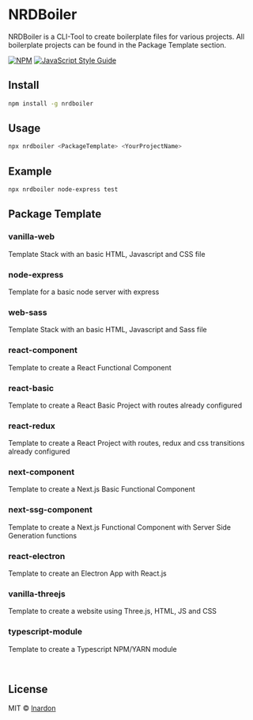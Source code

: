 # NRDBoiler

NRDBoiler is a CLI-Tool to create boilerplate files for various projects. All boilerplate projects can be found in the Package Template section.

[![NPM](https://img.shields.io/npm/v/nrdboiler.svg)](https://www.npmjs.com/package/nrdboiler) [![JavaScript Style Guide](https://img.shields.io/badge/code_style-standard-brightgreen.svg)](https://standardjs.com)

## Install

```bash
npm install -g nrdboiler
```

## Usage

```bash
npx nrdboiler <PackageTemplate> <YourProjectName>
```

## Example

```bash
npx nrdboiler node-express test
```

## Package Template

### vanilla-web

Template Stack with an basic HTML, Javascript and CSS file

### node-express

Template for a basic node server with express

### web-sass

Template Stack with an basic HTML, Javascript and Sass file

### react-component

Template to create a React Functional Component

### react-basic

Template to create a React Basic Project with routes already configured

### react-redux

Template to create a React Project with routes, redux and css transitions already configured

### next-component

Template to create a Next.js Basic Functional Component

### next-ssg-component

Template to create a Next.js Functional Component with Server Side Generation functions

### react-electron

Template to create an Electron App with React.js

### vanilla-threejs

Template to create a website using Three.js, HTML, JS and CSS

### typescript-module

Template to create a Typescript NPM/YARN module

</br>

## License

MIT © [lnardon](https://github.com/lnardon)
